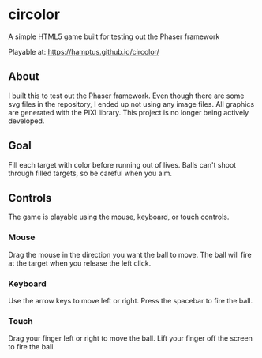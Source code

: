 # circolor
A simple HTML5 game built for testing out the Phaser framework

Playable at: https://hamptus.github.io/circolor/

## About
I built this to test out the Phaser framework. Even though there are some svg files in the repository, I ended up not using any image files. All graphics are generated with the PIXI library. This project is no longer being actively developed.

## Goal
Fill each target with color before running out of lives. Balls can't shoot through filled targets, so be careful when you aim.

## Controls
The game is playable using the mouse, keyboard, or touch controls.

### Mouse
Drag the mouse in the direction you want the ball to move. The ball will fire at the target when you release the left click.

### Keyboard
Use the arrow keys to move left or right. Press the spacebar to fire the ball.

### Touch
Drag your finger left or right to move the ball. Lift your finger off the screen to fire the ball.